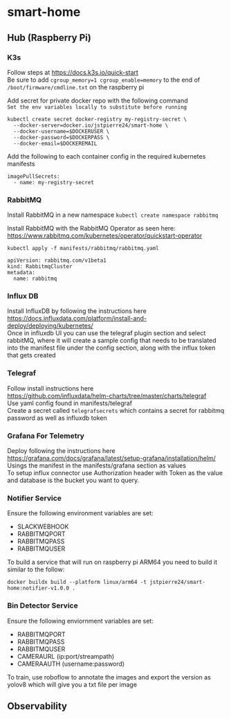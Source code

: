# smart-home

## Hub (Raspberry Pi)
### K3s
Follow steps at https://docs.k3s.io/quick-start \
Be sure to add `cgroup_memory=1 cgroup_enable=memory` to the end of `/boot/firmware/cmdline.txt` on the raspberry pi

Add secret for private docker repo with the following command \
`Set the env variables locally to substitute before running`
```
kubectl create secret docker-registry my-registry-secret \
  --docker-server=docker.io/jstpierre24/smart-home \
  --docker-username=$DOCKERUSER \
  --docker-password=$DOCKERPASS \
  --docker-email=$DOCKEREMAIL
  ```
Add the following to each container config in the required kubernetes manifests
```
imagePullSecrets:
  - name: my-registry-secret
```

### RabbitMQ
Install RabbitMQ in a new namespace
`kubectl create namespace rabbitmq`

Install RabbitMQ with the RabbitMQ Operator as seen here: https://www.rabbitmq.com/kubernetes/operator/quickstart-operator

`kubectl apply -f manifests/rabbitmq/rabbitmq.yaml`
```
apiVersion: rabbitmq.com/v1beta1
kind: RabbitmqCluster
metadata:
  name: rabbitmq
```

### Influx DB
Install InfluxDB by following the instructions here \
https://docs.influxdata.com/platform/install-and-deploy/deploying/kubernetes/ \
Once in influxdb UI you can use the telegraf plugin section and select rabbitMQ, where it will create a sample config that needs to be translated into the manifest file under the config section, along with the influx token that gets created

### Telegraf
Follow install instructions here \
https://github.com/influxdata/helm-charts/tree/master/charts/telegraf \
Use yaml config found in manifests/telegraf \
Create a secret called `telegrafsecrets` which contains a secret for rabbitmq password as well as influxdb token

### Grafana For Telemetry
Deploy following the instructions here \
https://grafana.com/docs/grafana/latest/setup-grafana/installation/helm/ \
Usings the manifest in the manifests/grafana section as values \
To setup influx connector use Authorization header with Token <TOKEN> as the value and database is the bucket you want to query.

### Notifier Service
Ensure the following environment variables are set:
- SLACKWEBHOOK
- RABBITMQPORT
- RABBITMQPASS
- RABBITMQUSER

To build a service that will run on raspberry pi ARM64 you need to build it similar to the follow:
```
docker buildx build --platform linux/arm64 -t jstpierre24/smart-home:notifier-v1.0.0 .
```

### Bin Detector Service
Ensure the following enviornment variables are set:
- RABBITMQPORT
- RABBITMQPASS
- RABBITMQUSER
- CAMERAURL (ip:port/streampath)
- CAMERAAUTH (username:password)

To train, use roboflow to annotate the images and export the version as yolov8 which will give you a txt file per image

## Observability

